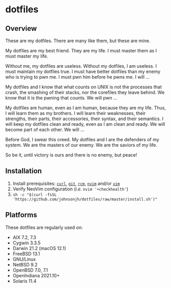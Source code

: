 <!-- vim: set ft=markdown ts=2 sw=2 tw=80 cc=80 et spell nolist wrap lbr :-->
<!-- vim: set ruler hlsearch incsearch autoindent wildmenu wrapscan :-->
<!-- SPDX-License-Identifier: FSFAP -->
<!-- Copyright (c) 2022 Jeffrey H. Johnson <trnsz@pobox.com>
     Copying and distribution of this file, with or without modification,
     are permitted in any medium without royalty provided the copyright
     notice and this notice are preserved.  This file is offered "AS-IS",
     without any warranty. -->
# dotfiles

## Overview

These are my dotfiles. There are many like them, but these
are mine.

My dotfiles are my best friend.  They are my life.  I must
master them as I must master my life.

Without me, my dotfiles are useless.  Without my dotfiles,
I am useless.  I must maintain my dotfiles true.  I must
have better dotfiles than my enemy who is trying to pwn me.
I must pwn him before he pwns me.  I will ...

My dotfiles and I know that what counts on UNIX is not the
processes that crash, the smashing of their stacks, nor the
corefiles they leave behind.  We know that it is the pwning
that counts.  We will pwn ...

My dotfiles are human, even as I am human, because they are
my life.  Thus, I will learn them as my brothers.  I will
learn their weaknesses, their strengths, their parts, their
accessories, their syntax, and their semantics.  I will keep
my dotfiles clean and ready, even as I am clean and ready.
We will become part of each other.  We will ...

Before God, I swear this creed.  My dotfiles and I are the
defenders of my system.  We are the masters of our enemy.
We are the saviors of my life.

So be it, until victory is ours and there is no enemy,
but peace!

## Installation

1. Install prerequisites: [`curl`](https://curl.se/),
   [`git`](https://git-scm.com/), [`rcm`](https://github.com/thoughtbot/rcm),
   [`nvim`](https://neovim.io/) and/or [`vim`](https://www.vim.org/)
2. Verify NeoVim configuration (*i.e.* `nvim '+checkhealth'`)
3. `sh -c "$(curl -fsSL 'https://github.com/johnsonjh/dotfiles/raw/master/install.sh')"`

## Platforms

These dotfiles are regularly used on:

* AIX 7.2, 7.3
* Cygwin 3.3.5
* Darwin 21.2 (macOS 12.1)
* FreeBSD 13.1
* GNU/Linux
* NetBSD 9.2
* OpenBSD 7.0, 7.1
* OpenIndiana 2021.10+
* Solaris 11.4
